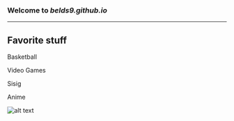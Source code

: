 ### Welcome to *belds9.github.io*
---
**Favorite stuff**
---
Basketball

Video Games

Sisig

Anime 

![alt text](https://m.media-amazon.com/images/I/51MVo59TrwL.jpg)
